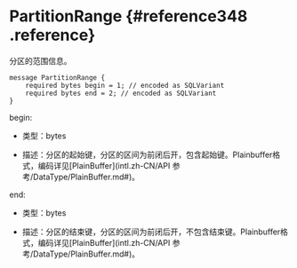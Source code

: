 # PartitionRange {#reference348 .reference}

分区的范围信息。

```language-protobuf
message PartitionRange {
    required bytes begin = 1; // encoded as SQLVariant
    required bytes end = 2; // encoded as SQLVariant
}

```

begin:

-   类型：bytes

-   描述：分区的起始键，分区的区间为前闭后开，包含起始键。Plainbuffer格式，编码详见[PlainBuffer](intl.zh-CN/API 参考/DataType/PlainBuffer.md#)。


end:

-   类型：bytes

-   描述：分区的结束键，分区的区间为前闭后开，不包含结束键。Plainbuffer格式，编码详见[PlainBuffer](intl.zh-CN/API 参考/DataType/PlainBuffer.md#)。


